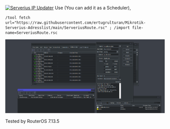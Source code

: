 [![Serverius IP Updater](https://github.com/ertugrulturan/Mikrotik-Serverius-Adresslist/actions/workflows/main.yml/badge.svg?branch=main)](https://github.com/ertugrulturan/Mikrotik-Serverius-Adresslist/actions/workflows/main.yml)
Use (You can add it as a Scheduler),
```
/tool fetch url="https://raw.githubusercontent.com/ertugrulturan/Mikrotik-Serverius-Adresslist/main/ServeriusRoute.rsc" ; /import file-name=ServeriusRoute.rsc
```
![mikrotik-Serverius](screenshot/Serverius-mikrotik.png)

Tested by RouterOS 7.13.5
